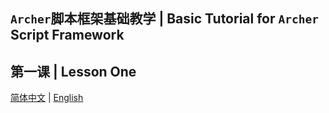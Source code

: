 ## `Archer`脚本框架基础教学 | Basic Tutorial for `Archer` Script Framework

## 第一课 | Lesson One

[简体中文](./LESSON_ONE_CN.md) | [English](./LESSON_ONE_EN.md)